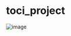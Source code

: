# toci_project


![image](https://github.com/fabiontoci/toci_project/assets/163332659/abcaa70c-d1ea-43a7-a5c9-363c8a9808fb)
